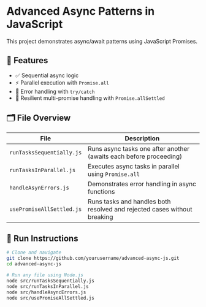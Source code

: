 # Advanced Async Patterns in JavaScript

This project demonstrates async/await patterns using JavaScript Promises.

## 🧩 Features

- ✅ Sequential async logic
- ⚡ Parallel execution with `Promise.all`
- 🛑 Error handling with `try/catch`
- 💪 Resilient multi-promise handling with `Promise.allSettled`

## 🗂 File Overview

| File | Description |
|------|-------------|
| `runTasksSequentially.js` | Runs async tasks one after another (awaits each before proceeding) |
| `runTasksInParallel.js` | Executes async tasks in parallel using `Promise.all` |
| `handleAsynErrors.js` | Demonstrates error handling in async functions |
| `usePromiseAllSettled.js` | Runs tasks and handles both resolved and rejected cases without breaking |

## 🚀 Run Instructions

```bash
# Clone and navigate
git clone https://github.com/yourusername/advanced-async-js.git
cd advanced-async-js

# Run any file using Node.js
node src/runTasksSequentially.js
node src/runTasksInParallel.js
node src/handleAsyncErrors.js
node src/usePromiseAllSettled.js
